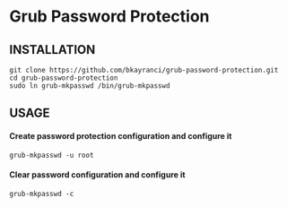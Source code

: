 # Grub Password Protection

## INSTALLATION
```
git clone https://github.com/bkayranci/grub-password-protection.git
cd grub-password-protection
sudo ln grub-mkpasswd /bin/grub-mkpasswd
```

## USAGE
#### Create password protection configuration and configure it

```
grub-mkpasswd -u root
```

#### Clear password configuration and configure it

```
grub-mkpasswd -c
```
